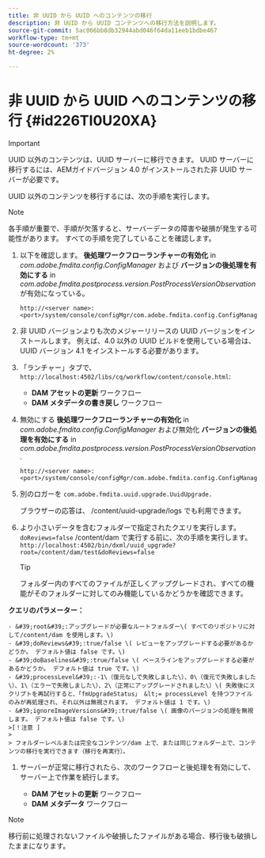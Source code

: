 ```yaml
---
title: 非 UUID から UUID へのコンテンツの移行
description: 非 UUID から UUID コンテンツへの移行方法を説明します。
source-git-commit: 5ac066bb8db32944abd046f64da11eeb1bdbe467
workflow-type: tm+mt
source-wordcount: '373'
ht-degree: 2%

---
```



# 非 UUID から UUID へのコンテンツの移行 {#id226TI0U20XA}

>[!IMPORTANT]
>
> UUID 以外のコンテンツは、UUID サーバーに移行できます。 UUID サーバーに移行するには、AEMガイドバージョン 4.0 がインストールされた非 UUID サーバーが必要です。

UUID 以外のコンテンツを移行するには、次の手順を実行します。

>[!NOTE]
>
> 各手順が重要で、手順が欠落すると、サーバーデータの障害や破損が発生する可能性があります。 すべての手順を完了していることを確認します。

1. 以下を確認します。 **後処理ワークフローランチャーの有効化** in *com.adobe.fmdita.config.ConfigManager* および **バージョンの後処理を有効にする** in *com.adobe.fmdita.postprocess.version.PostProcessVersionObservation* が有効になっている。

   ```http
   http://<server name>:<port>/system/console/configMgr/com.adobe.fmdita.config.ConfigManager
   ```

1. 非 UUID バージョンよりも次のメジャーリリースの UUID バージョンをインストールします。 例えば、4.0 以外の UUID ビルドを使用している場合は、UUID バージョン 4.1 をインストールする必要があります。

1. 「ランチャー」タブで、 `http://localhost:4502/libs/cq/workflow/content/console.html`:

   - **DAM アセットの更新** ワークフロー
   - **DAM メタデータの書き戻し** ワークフロー

1. 無効にする **後処理ワークフローランチャーの有効化** in *com.adobe.fmdita.config.ConfigManager* および無効化 **バージョンの後処理を有効にする** in *com.adobe.fmdita.postprocess.version.PostProcessVersionObservation*.

   ```http
   http://<server name>:<port>/system/console/configMgr/com.adobe.fmdita.config.ConfigManager
   ```

1. 別のロガーを `com.adobe.fmdita.uuid.upgrade.UuidUpgrade.`

   ブラウザーの応答は、 /content/uuid-upgrade/logs でも利用できます。

1. より小さいデータを含むフォルダーで指定されたクエリを実行します。 `doReviews=false` /content/dam で実行する前に、次の手順を実行します。 `http://localhost:4502/bin/dxml/uuid_upgrade?root=/content/dam/test&doReviews=false`

   >[!TIP]
   >
   >  フォルダー内のすべてのファイルが正しくアップグレードされ、すべての機能がそのフォルダーに対してのみ機能しているかどうかを確認できます。

**クエリのパラメーター：**

    - &#39;root&#39;:アップグレードが必要なルートフォルダー\( すべてのリポジトリに対して/content/dam を使用します。\)
    - &#39;doReviews&#39;:true/false \( レビューをアップグレードする必要があるかどうか。 デフォルト値は false です。\)
    - &#39;doBaselines&#39;:true/false \( ベースラインをアップグレードする必要があるかどうか。 デフォルト値は true です。\)
    - &#39;processLevel&#39;:-1\（復元なしで失敗しました\）、0\（復元で失敗しました\）、1\（エラーで失敗しました\）、2\（正常にアップグレードされました\）\( 失敗後にスクリプトを再試行すると、「fmUpgradeStatus」 &lt;= processLevel を持つファイルのみが再処理され、それ以外は無視されます。 デフォルト値は 1 です。\)
    - &#39;ignoreImageVersions&#39;:true/false \( 画像のバージョンの処理を無視します。 デフォルト値は false です。\)
    >[！注意 ]
    >
    > フォルダーレベルまたは完全なコンテンツ/dam 上で、または同じフォルダー上で、コンテンツの移行を実行できます（移行を再実行）。

1. サーバーが正常に移行されたら、次のワークフローと後処理を有効にして、サーバー上で作業を続行します。

   - **DAM アセットの更新** ワークフロー
   - **DAM メタデータ** ワークフロー

>[!NOTE]
>
> 移行前に処理されないファイルや破損したファイルがある場合、移行後も破損したままになります。


